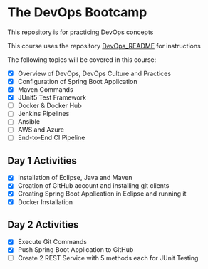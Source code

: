 # The DevOps Bootcamp

This repository is for practicing DevOps concepts 

This course uses the repository [DevOps_README](https://github.com/shubhamkushwah123/DevOps_README) for instructions

The following topics will be covered in this course:

- [x] Overview of DevOps, DevOps Culture and Practices
- [x] Configuration of Spring Boot Application  
- [x] Maven Commands
- [x] JUnit5 Test Framework
- [ ] Docker & Docker Hub
- [ ] Jenkins Pipelines
- [ ] Ansible
- [ ] AWS and Azure
- [ ] End-to-End CI Pipeline

## Day 1 Activities

- [x] Installation of Eclipse, Java and Maven
- [x] Creation of GitHub account and installing git clients
- [x] Creating Spring Boot Application in Eclipse and running it
- [x] Docker Installation

## Day 2 Activities

- [x] Execute Git Commands
- [x] Push Spring Boot Application to GitHub
- [ ] Create 2 REST Service with 5 methods each for JUnit Testing
